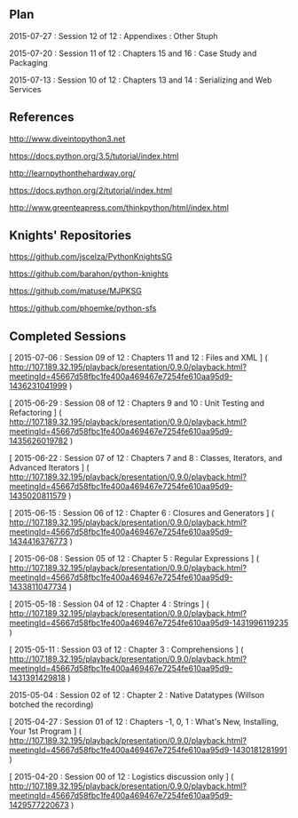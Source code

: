 Plan
---

2015-07-27 : Session 12 of 12 : Appendixes : Other Stuph

2015-07-20 : Session 11 of 12 : Chapters 15 and 16 : Case Study and Packaging

2015-07-13 : Session 10 of 12 : Chapters 13 and 14 : Serializing and Web Services


References
---

http://www.diveintopython3.net

https://docs.python.org/3.5/tutorial/index.html

http://learnpythonthehardway.org/

https://docs.python.org/2/tutorial/index.html

http://www.greenteapress.com/thinkpython/html/index.html


Knights' Repositories
---

https://github.com/jscelza/PythonKnightsSG

https://github.com/barahon/python-knights

https://github.com/matuse/MJPKSG

https://github.com/phoemke/python-sfs


Completed Sessions
---
[ 2015-07-06 : Session 09 of 12 : Chapters 11 and 12 : Files and XML ]
( http://107.189.32.195/playback/presentation/0.9.0/playback.html?meetingId=45667d58fbc1fe400a469467e7254fe610aa95d9-1436231041999 )

[ 2015-06-29 : Session 08 of 12 : Chapters 9 and 10 : Unit Testing and Refactoring ]
( http://107.189.32.195/playback/presentation/0.9.0/playback.html?meetingId=45667d58fbc1fe400a469467e7254fe610aa95d9-1435626019782 )

[ 2015-06-22 : Session 07 of 12 : Chapters 7 and 8 :  Classes, Iterators, and Advanced Iterators ]
( http://107.189.32.195/playback/presentation/0.9.0/playback.html?meetingId=45667d58fbc1fe400a469467e7254fe610aa95d9-1435020811579 )

[ 2015-06-15 : Session 06 of 12 : Chapter 6 : Closures and Generators ]
( http://107.189.32.195/playback/presentation/0.9.0/playback.html?meetingId=45667d58fbc1fe400a469467e7254fe610aa95d9-1434416376773 )

[ 2015-06-08 : Session 05 of 12 : Chapter 5 : Regular Expressions ]
( http://107.189.32.195/playback/presentation/0.9.0/playback.html?meetingId=45667d58fbc1fe400a469467e7254fe610aa95d9-1433811047734 )

[ 2015-05-18 : Session 04 of 12 : Chapter 4 : Strings ]
( http://107.189.32.195/playback/presentation/0.9.0/playback.html?meetingId=45667d58fbc1fe400a469467e7254fe610aa95d9-1431996119235 )

[ 2015-05-11 : Session 03 of 12 : Chapter 3 : Comprehensions ]
( http://107.189.32.195/playback/presentation/0.9.0/playback.html?meetingId=45667d58fbc1fe400a469467e7254fe610aa95d9-1431391429818 )

2015-05-04 : Session 02 of 12 : Chapter 2 : Native Datatypes
(Willson botched the recording)

[ 2015-04-27 : Session 01 of 12 : Chapters -1, 0, 1 : What's New, Installing, Your 1st Program ]
( http://107.189.32.195/playback/presentation/0.9.0/playback.html?meetingId=45667d58fbc1fe400a469467e7254fe610aa95d9-1430181281991 )

[ 2015-04-20 : Session 00 of 12 : Logistics discussion only ]
( http://107.189.32.195/playback/presentation/0.9.0/playback.html?meetingId=45667d58fbc1fe400a469467e7254fe610aa95d9-1429577220673 )

